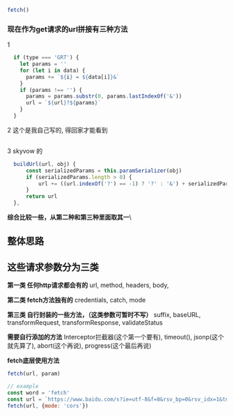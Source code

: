 
```js
fetch()
```

### 现在作为get请求的url拼接有三种方法

1

```js
  if (type === 'GRT') {
    let params = ''
    for (let i in data) {
      params += `${i} = ${data[i]}&`
    }
    if (params !== '') {
      params = params.substr(0, params.lastIndexOf('&'))
      url = `${url}?${params}`
    }
  }
```

2 这个是我自己写的, 得回家才能看到

```js

```

3 skyvow 的

```js
  buildUrl(url, obj) {
      const serializedParams = this.paramSerializer(obj)
      if (serializedParams.length > 0) {
          url += ((url.indexOf('?') == -1) ? '?' : '&') + serializedParams
      }
      return url
  },
```

**综合比较一些，从第二种和第三种里面取其一**\


## 整体思路


## 这些请求参数分为三类

**第一类 任何http请求都会有的**
url, method, headers, body, 

**第二类 fetch方法独有的**
credentials, catch, mode

**第三类 自行封装的一些方法，（这类参数可暂时不写）**
suffix, baseURL, transformRequest, transformResponse, validateStatus


**需要自行添加的方法**
Interceptor拦截器(这个第一个要有), timeout(), jsonp(这个就先算了), abort(这个再说), progress(这个最后再说)


**fetch底层使用方法**

```js
fetch(url, param)

// example
const word = 'fetch'
const url = `https://www.baidu.com/s?ie=utf-8&f=8&rsv_bp=0&rsv_idx=1&tn=baidu&wd=${word}`
fetch(url, {mode: 'cors'})
```
